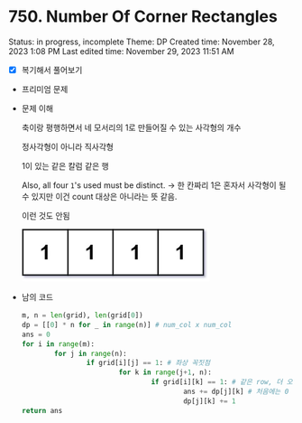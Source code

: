 # 750. Number Of Corner Rectangles

Status: in progress, incomplete
Theme: DP
Created time: November 28, 2023 1:08 PM
Last edited time: November 29, 2023 11:51 AM

- [x]  복기해서 풀어보기
- 프리미엄 문제
- 문제 이해
    
    축이랑 평행하면서 네 모서리의 1로 만들어질 수 있는 사각형의 개수 
    
    정사각형이 아니라 직사각형
    
    1이 있는 같은 칼럼 같은 행
    
    Also, all four `1`'s used must be distinct. → 한 칸짜리 1은 혼자서 사각형이 될 수 있지만 이건 count 대상은 아니라는 뜻 같음.
    
    이런 것도 안됨 
    
    ![Untitled](Untitled%20149.png)
    
- 남의 코드
    
    ```python
    m, n = len(grid), len(grid[0])
    dp = [[0] * n for _ in range(n)] # num_col x num_col
    ans = 0
    for i in range(m):
    		for j in range(n):
    				if grid[i][j] == 1: # 좌상 꼭짓점
    						for k in range(j+1, n):
    								if grid[i][k] == 1: # 같은 row, 더 오른쪽 col # 우상 꼭짓점 
    										ans += dp[j][k] # 처음에는 0
    										dp[j][k] += 1
    return ans 
    ```